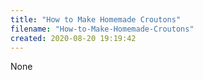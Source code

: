 ```yaml
---
title: "How to Make Homemade Croutons"
filename: "How-to-Make-Homemade-Croutons"
created: 2020-08-20 19:19:42
---
```

None
